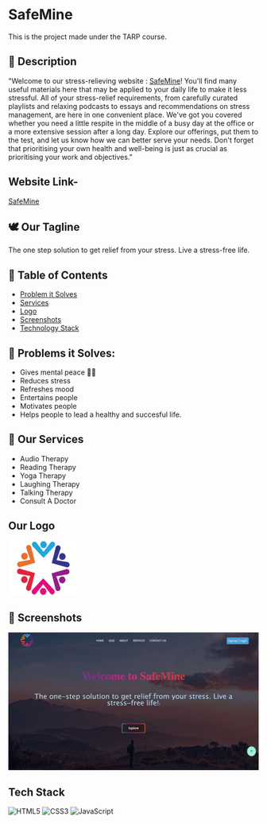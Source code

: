 # SafeMine 
This is the project made under the TARP course.

## 📃 Description 
"Welcome to our stress-relieving website : [SafeMine](https://safemine.netlify.app/)! You'll find many useful materials here that may be applied to your daily life to make it less stressful. All of your stress-relief requirements, from carefully curated playlists and relaxing podcasts to essays and recommendations on stress management, are here in one convenient place. We've got you covered whether you need a little respite in the middle of a busy day at the office or a more extensive session after a long day. Explore our offerings, put them to the test, and let us know how we can better serve your needs. Don't forget that prioritising your own health and well-being is just as crucial as prioritising your work and objectives."

## Website Link-
<a href="https://safemine.netlify.app/">SafeMine</a>

## 🕊 Our Tagline 
The one step solution to get relief from your stress.
Live a stress-free life.

## 📝 Table of Contents
- [Problem it Solves](#problem_statement)
- [Services](#services)
- [Logo](#logo)
- [Screenshots](#screenshots)
- [Technology Stack](#tech_stack)

## 🔎 Problems it Solves: <a name = "problem_statement"></a>
- Gives mental peace 🧘‍♀️
- Reduces stress
- Refreshes mood
- Entertains people
- Motivates people
- Helps people to lead a healthy and succesful life.

## 💼 Our Services <a name = "services"></a>
- Audio Therapy
- Reading Therapy
- Yoga Therapy
- Laughing Therapy
- Talking Therapy
- Consult A Doctor

## Our Logo <a name = "logo"></a>
<img src="./logo.png" width=140px height=110px alt="logo">

## 📸 Screenshots <a name = "screenshots"></a>
![readmeBanner](./images/ss.png)

## Tech Stack <a name = "tech_stack"></a>
<img alt="HTML5" src="https://img.shields.io/badge/html5-%23fca9ae.svg?style=for-the-badge&logo=html5&logoColor=140200"/>
<img alt="CSS3" src="https://img.shields.io/badge/css3-%23ffd2ce.svg?style=for-the-badge&logo=css3&logoColor=140200"/>
<img alt="JavaScript" src="https://img.shields.io/badge/javascript-%23e4626b.svg?style=for-the-badge&logo=javascript&logoColor=%23F7DF1E"/>